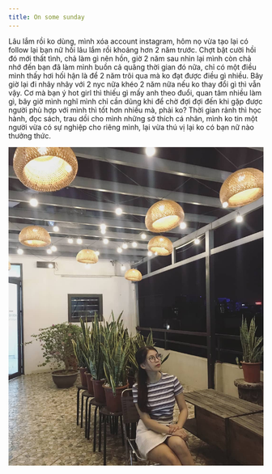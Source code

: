 ```yaml
---
title: On some sunday
---
```


Lâu lắm rồi ko dùng, mình xóa account instagram, hôm nọ vừa tạo lại có follow lại bạn nữ hồi lâu lắm rồi khoảng hơn 2 năm trước. Chợt bật cười
hồi đó mới thất tình, chả làm gì nên hồn, giờ 2 năm sau nhìn lại mình còn chả nhớ đến bạn đã làm mình buồn cả quãng thời gian đó nữa, chỉ có một điều mình thấy hơi hối hận là để 2 năm trôi qua mà ko đạt được điều gì nhiều. Bây giờ lại đi nhây nhây với 2 nyc nữa khéo 2 năm nữa nếu ko thay đổi gì thì vẫn vậy. Cơ mà bạn ý hot girl thì thiếu gì mấy anh theo đuổi, quan tâm nhiều làm gì, bây giờ mình nghĩ mình chỉ cần dũng khi để chờ đợi
đợi đến khi gặp được người phù hợp với mình thì tốt hơn nhiều mà, phải ko? Thời gian rảnh thì học hành, đọc sách, trau dồi cho mình những sở thích cá nhân, mình ko tin một người vừa có sự nghiệp cho riêng mình, lại vừa thú vị lại ko có bạn nữ nào thưởng thức.

![](/assets/images/posts/25-04/tt.jpg)
